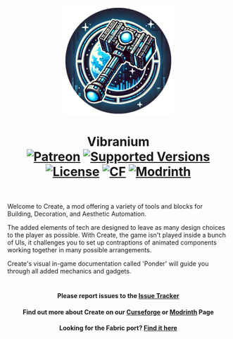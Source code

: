 <p align="center"><img src="./.idea/Icon.png" alt="Logo" width="250"></p>
<h1 align="center">Vibranium  <br>
	<a href="https://www.patreon.com/simibubi"><img src="https://img.shields.io/endpoint.svg?url=https%3A%2F%2Fshieldsio-patreon.vercel.app%2Fapi%3Fusername%3Dsimibubi%26type%3Dpatrons&style=flat&label=Supporters&color=ff5733" alt="Patreon"></a>
	<a href="https://www.curseforge.com/minecraft/mc-mods/create/files"><img src="https://cf.way2muchnoise.eu/versions/328085(c70039).svg" alt="Supported Versions"></a>
	<a href="https://github.com/BigBull-H3RO/Vibranium/blob/main/LICENSE"><img src="https://img.shields.io/github/license/BigBull-H3RO/Vibranium?style=flat&color=900c3f" alt="License"></a>
	<a href="https://www.curseforge.com/minecraft/mc-mods/create"><img src="http://cf.way2muchnoise.eu/328085.svg" alt="CF"></a>
    <a href="https://modrinth.com/mod/create"><img src="https://img.shields.io/modrinth/dt/create?logo=modrinth&label=&suffix=%20&style=flat&color=242629&labelColor=5ca424&logoColor=1c1c1c" alt="Modrinth"></a>
    <br><br>
</h1>

<p>Welcome to Create, a mod offering a variety of tools and blocks for Building, Decoration, and Aesthetic Automation.</p>
<p>The added elements of tech are designed to leave as many design choices to the player as possible. With Create, the game isn't played inside a bunch of UIs, it challenges you to set up contraptions of animated components working together in many possible arrangements.</p>
<p>Create's visual in-game documentation called 'Ponder' will guide you through all added mechanics and gadgets.</p>

<h1></h1>
<h4 align="center">Please report issues to the <a href="https://github.com/BigBull-H3RO/Vibranium/issues">Issue Tracker</a></h4>
<h4 align="center">Find out more about Create on our <a href="https://www.curseforge.com/minecraft/mc-mods/create">Curseforge</a> or <a href="https://modrinth.com/mod/create">Modrinth</a> Page</h4>
<h4 align="center">Looking for the Fabric port? <a href="https://github.com/Fabricators-of-Create/Create">Find it here</a></h4>
